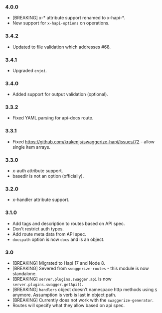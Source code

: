 
### 4.0.0

- [BREAKING] x-* attribute support renamed to x-hapi-*.
- New support for `x-hapi-options` on operations.

### 3.4.2

- Updated to file validation which addresses #68.

### 3.4.1

- Upgraded `enjoi`.

### 3.4.0

- Added support for output validation (optional).

### 3.3.2

- Fixed YAML parsing for api-docs route.

### 3.3.1

- Fixed https://github.com/krakenjs/swaggerize-hapi/issues/72 - allow single item arrays.

### 3.3.0

- x-auth attribute support.
- basedir is not an option (officially).

### 3.2.0

- x-handler attribute support.

### 3.1.0

- Add tags and description to routes based on API spec.
- Don't restrict auth types.
- Add route meta data from API spec.
- `docspath` option is now `docs` and is an object.

### 3.0

- [BREAKING] Migrated to Hapi 17 and Node 8.
- [BREAKING] Severed from `swaggerize-routes` - this module is now standalone.
- [BREAKING] `server.plugins.swagger.api` is now `server.plugins.swagger.getApi()`.
- [BREAKING] `handlers` object doesn't namespace http methods using `$` anymore. Assumption is verb is last in object path.
- [BREAKING] Currently does not work with the `swaggerize-generator`.
- Routes will specify what they allow based on api spec.
